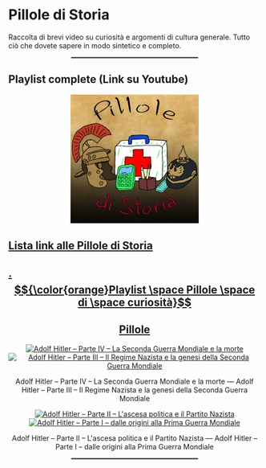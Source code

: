 # **Pillole di Storia**

Raccolta di brevi video su curiosità e argomenti di cultura generale. Tutto ciò che dovete sapere in modo sintetico e completo.

<div align="center">
  <hr style="width: 50%; border: 1px solid #808080;">
</div>

## **Playlist complete (Link su Youtube)**

<div align="center">
  <a href="https://www.youtube.com/watch?v=hp5HbJyu99s&list=PL8nSPrZb28LQtydTAPQ2NDifmkGimpkYX">
    <img src="./Immagini/Pillole_di_Storia_256.jpg" alt="Pillole di Storia">
</div>

## **Lista link alle Pillole di Storia**

## **. $${\color{orange}Playlist \space Pillole \space di \space curiosità}$$**

<div align="center">

</div>

<div align="center">
  <h2>Pillole</h2>
</div>

<div align="center">
  <a href="https://www.youtube.com/watch?v=vufCSEMdzNY&list=PL8nSPrZb28LS3QNj-gi637Qw2KDFVL9ms">
    <img src="https://i.ytimg.com/vi/vufCSEMdzNY/maxresdefault.jpg" alt="Adolf Hitler – Parte IV – La Seconda Guerra Mondiale e la morte" height="256">
  </a>

  <a href="https://www.youtube.com/watch?v=3EYdQN53V7U&list=PL8nSPrZb28LS3QNj-gi637Qw2KDFVL9ms">
    <img src="https://i.ytimg.com/vi/3EYdQN53V7U/maxresdefault.jpg" alt="Adolf Hitler – Parte III – Il Regime Nazista e la genesi della Seconda Guerra Mondiale" height="256">
  </a>

  <p>Adolf Hitler – Parte IV – La Seconda Guerra Mondiale e la morte — Adolf Hitler – Parte III – Il Regime Nazista e la genesi della Seconda Guerra Mondiale</p>

  <a href="https://www.youtube.com/watch?v=jEA-2KFjfQA&list=PL8nSPrZb28LS3QNj-gi637Qw2KDFVL9ms">
    <img src="https://i.ytimg.com/vi/jEA-2KFjfQA/maxresdefault.jpg" alt="Adolf Hitler – Parte II – L'ascesa politica e il Partito Nazista" height="256">
  </a>

  <a href="https://www.youtube.com/watch?v=T9lNJbr99yw&list=PL8nSPrZb28LS3QNj-gi637Qw2KDFVL9ms">
    <img src="https://i.ytimg.com/vi/T9lNJbr99yw/maxresdefault.jpg" alt="Adolf Hitler – Parte I – dalle origini alla Prima Guerra Mondiale" height="256">
  </a>

  <p>Adolf Hitler – Parte II – L'ascesa politica e il Partito Nazista — Adolf Hitler – Parte I – dalle origini alla Prima Guerra Mondiale</p>
</div>

<div align="center">
  <hr style="width: 50%; border: 1px solid #808080;">
</div>